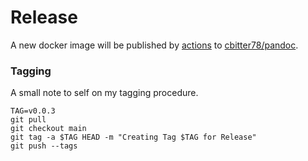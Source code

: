 # Release

A new docker image will be published by [actions](./.github/workflows/build.yml) to [cbitter78/pandoc](https://hub.docker.com/repository/docker/cbitter78/pandoc).

### Tagging

A small note to self on my tagging procedure.

```shell
TAG=v0.0.3
git pull
git checkout main
git tag -a $TAG HEAD -m "Creating Tag $TAG for Release"
git push --tags
```